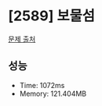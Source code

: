# [2589] 보물섬

[문제 출처](https://www.acmicpc.net/problem/2589)

## 성능

- Time: 1072ms
- Memory: 121.404MB